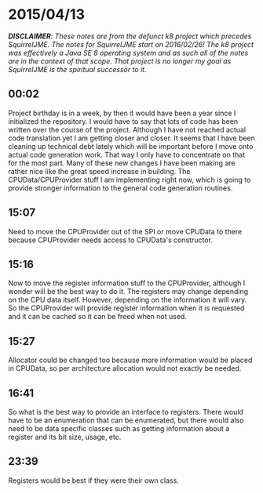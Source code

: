 # 2015/04/13

***DISCLAIMER***: _These notes are from the defunct k8 project which_
_precedes SquirrelJME. The notes for SquirrelJME start on 2016/02/26!_
_The k8 project was effectively a Java SE 8 operating system and as such_
_all of the notes are in the context of that scope. That project is no_
_longer my goal as SquirrelJME is the spiritual successor to it._

## 00:02

Project birthday is in a week, by then it would have been a year since I
initialized the repository. I would have to say that lots of code has been
written over the course of the project. Although I have not reached actual
code translation yet I am getting closer and closer. It seems that I have been
cleaning up technical debt lately which will be important before I move onto
actual code generation work. That way I only have to concentrate on that for
the most part. Many of these new changes I have been making are rather nice
like the great speed increase in building. The CPUData/CPUProvider stuff I am
implementing right now, which is going to provide stronger information to the
general code generation routines.

## 15:07

Need to move the CPUProvider out of the SPI or move CPUData to there because
CPUProvider needs access to CPUData's constructor.

## 15:16

Now to move the register information stuff to the CPUProvider, although I
wonder will be the best way to do it. The registers may change depending on
the CPU data itself. However, depending on the information it will vary. So
the CPUProvider will provide register information when it is requested and it
can be cached so it can be freed when not used.

## 15:27

Allocator could be changed too because more information would be placed in
CPUData, so per architecture allocation would not exactly be needed.

## 16:41

So what is the best way to provide an interface to registers. There would have
to be an enumeration that can be enumerated, but there would also need to be
data specific classes such as getting information about a register and its bit
size, usage, etc.

## 23:39

Registers would be best if they were their own class.

